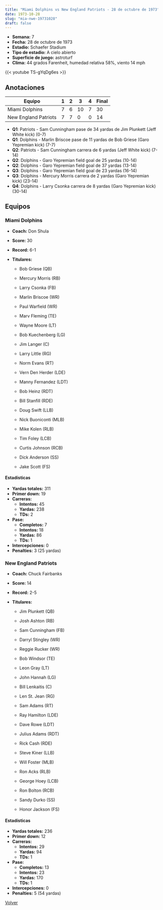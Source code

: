 ```yaml
---
title: "Miami Dolphins vs New England Patriots - 28 de octubre de 1973"
date: 1973-10-28
slug: "mia-nwe-19731028"
draft: false
---
```


- **Semana:** 7
- **Fecha:** 28 de octubre de 1973
- **Estadio:** Schaefer Stadium
- **Tipo de estadio:** A cielo abierto
- **Superficie de juego:** astroturf
- **Clima:** 44 grados Farenheit, humedad relativa 58%, viento 14 mph


{{< youtube TS-gYqDg6es >}}


## Anotaciones
| Equipo | 1 | 2 | 3 | 4 | Final |
|--------|---|---|---|---|-------|
| Miami Dolphins  | 7 | 6 | 10 | 7  | 30 |
| New England Patriots  | 7 | 7 | 0 | 0  | 14 |
- **Q1**: Patriots - Sam Cunningham pase de 34 yardas de Jim Plunkett (Jeff White kick) (0-7)
- **Q1**: Dolphins - Marlin Briscoe pase de 11 yardas de Bob Griese (Garo Yepremian kick) (7-7)
- **Q2**: Patriots - Sam Cunningham carrera de 6 yardas (Jeff White kick) (7-14)
- **Q2**: Dolphins - Garo Yepremian field goal de 25 yardas (10-14)
- **Q2**: Dolphins - Garo Yepremian field goal de 37 yardas (13-14)
- **Q3**: Dolphins - Garo Yepremian field goal de 23 yardas (16-14)
- **Q3**: Dolphins - Mercury Morris carrera de 2 yardas (Garo Yepremian kick) (23-14)
- **Q4**: Dolphins - Larry Csonka carrera de 8 yardas (Garo Yepremian kick) (30-14)


## Equipos


### Miami Dolphins
* **Coach:** Don Shula
* **Score:** 30
* **Record:** 6-1
* **Titulares:** 

  * Bob Griese (QB) 

  * Mercury Morris (RB) 

  * Larry Csonka (FB) 

  * Marlin Briscoe (WR) 

  * Paul Warfield (WR) 

  * Marv Fleming (TE) 

  * Wayne Moore (LT) 

  * Bob Kuechenberg (LG) 

  * Jim Langer (C) 

  * Larry Little (RG) 

  * Norm Evans (RT) 

  * Vern Den Herder (LDE) 

  * Manny Fernandez (LDT) 

  * Bob Heinz (RDT) 

  * Bill Stanfill (RDE) 

  * Doug Swift (LLB) 

  * Nick Buoniconti (MLB) 

  * Mike Kolen (RLB) 

  * Tim Foley (LCB) 

  * Curtis Johnson (RCB) 

  * Dick Anderson (SS) 

  * Jake Scott (FS) 

#### Estadísticas
* **Yardas totales:** 311
* **Primer down:** 19
* **Carreras:**
  * **Intentos:** 45
  * **Yardas:** 238
  * **TDs:** 2
* **Pase:**
  * **Completos:** 7
  * **Intentos:** 18
  * **Yardas:** 86
  * **TDs:** 1
* **Intercepciones:** 0
* **Penalties:** 3 (25 yardas)

### New England Patriots
* **Coach:** Chuck Fairbanks
* **Score:** 14
* **Record:** 2-5
* **Titulares:** 

  * Jim Plunkett (QB) 

  * Josh Ashton (RB) 

  * Sam Cunningham (FB) 

  * Darryl Stingley (WR) 

  * Reggie Rucker (WR) 

  * Bob Windsor (TE) 

  * Leon Gray (LT) 

  * John Hannah (LG) 

  * Bill Lenkaitis (C) 

  * Len St. Jean (RG) 

  * Sam Adams (RT) 

  * Ray Hamilton (LDE) 

  * Dave Rowe (LDT) 

  * Julius Adams (RDT) 

  * Rick Cash (RDE) 

  * Steve Kiner (LLB) 

  * Will Foster (MLB) 

  * Ron Acks (RLB) 

  * George Hoey (LCB) 

  * Ron Bolton (RCB) 

  * Sandy Durko (SS) 

  * Honor Jackson (FS) 

#### Estadísticas
* **Yardas totales:** 236
* **Primer down:** 12
* **Carreras:**
  * **Intentos:** 29
  * **Yardas:** 94
  * **TDs:** 1
* **Pase:**
  * **Completos:** 13
  * **Intentos:** 23
  * **Yardas:** 170
  * **TDs:** 1
* **Intercepciones:** 0
* **Penalties:** 5 (54 yardas)


[Volver](/historia/1973)
